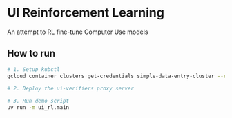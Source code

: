 # UI Reinforcement Learning

An attempt to RL fine-tune Computer Use models


## How to run

```bash
# 1. Setup kubctl
gcloud container clusters get-credentials simple-data-entry-cluster --region=europe-north2
 
# 2. Deploy the ui-verifiers proxy server

# 3. Run demo script
uv run -m ui_rl.main
```
